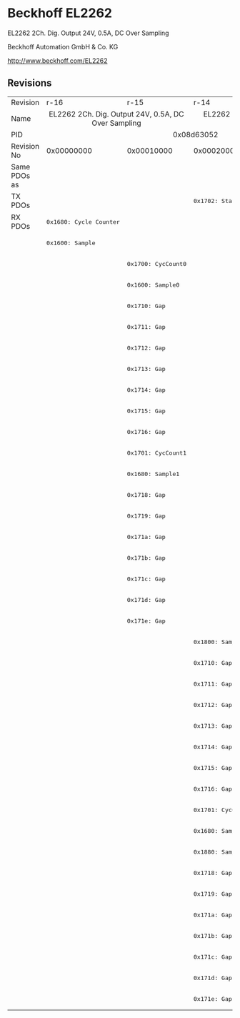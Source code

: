 # Beckhoff EL2262

EL2262 2Ch. Dig. Output 24V, 0.5A, DC Over Sampling

Beckhoff Automation GmbH & Co. KG

http://www.beckhoff.com/EL2262

## Revisions
<table>
<tr >
<td>Revision</td>
<td>r-16</td>
<td>r-15</td>
<td>r-14</td>
<td>r-13</td>
<td>r-12</td>
</tr>
<tr >
<td>Name</td>
<td colspan=2 align="center">EL2262 2Ch. Dig. Output 24V, 0.5A, DC Over Sampling</td>
<td colspan=3 align="center">EL2262 2Ch. Dig. Output 24V, 1µs, DC Oversample</td>
</tr>
<tr >
<td>PID</td>
<td colspan=5 align="center">0x08d63052</td>
</tr>
<tr >
<td>Revision No</td>
<td>0x00000000</td>
<td>0x00010000</td>
<td>0x00020000</td>
<td>0x00030000</td>
<td>0x00040000</td>
</tr>
<tr >
<td>Same PDOs as</td>
<td colspan=2 align="center"></td>
<td colspan=3 align="center"><a href="EJ2262">EJ2262 r0</a></td>
</tr>
<tr class="txpdo pdosection">
<td rowspan=1 valign=top>TX PDOs</td>
<td colspan=2 align="left"></td>
<td colspan=3 align="left"><pre>0x1702: StartTimeNextOutput</pre></td>
<td></td>
</tr>
<tr class="rxpdo pdosection">
<td rowspan=38 valign=top>RX PDOs</td>
<td><pre>0x1680: Cycle Counter</pre></td>
<td colspan=5 align="left"></td>
</tr>
<tr class="rxpdo pdosection">
<td><pre>0x1600: Sample</pre></td>
<td colspan=4 align="left"></td>
</tr>
<tr class="rxpdo pdosection">
<td></td>
<td colspan=4 align="left"><pre>0x1700: CycCount0</pre></td>
</tr>
<tr class="rxpdo pdosection">
<td></td>
<td colspan=4 align="left"><pre>0x1600: Sample0</pre></td>
</tr>
<tr class="rxpdo pdosection">
<td></td>
<td><pre>0x1710: Gap</pre></td>
<td colspan=3 align="left"></td>
</tr>
<tr class="rxpdo pdosection">
<td></td>
<td><pre>0x1711: Gap</pre></td>
<td colspan=3 align="left"></td>
</tr>
<tr class="rxpdo pdosection">
<td></td>
<td><pre>0x1712: Gap</pre></td>
<td colspan=3 align="left"></td>
</tr>
<tr class="rxpdo pdosection">
<td></td>
<td><pre>0x1713: Gap</pre></td>
<td colspan=3 align="left"></td>
</tr>
<tr class="rxpdo pdosection">
<td></td>
<td><pre>0x1714: Gap</pre></td>
<td colspan=3 align="left"></td>
</tr>
<tr class="rxpdo pdosection">
<td></td>
<td><pre>0x1715: Gap</pre></td>
<td colspan=3 align="left"></td>
</tr>
<tr class="rxpdo pdosection">
<td></td>
<td><pre>0x1716: Gap</pre></td>
<td colspan=3 align="left"></td>
</tr>
<tr class="rxpdo pdosection">
<td></td>
<td><pre>0x1701: CycCount1</pre></td>
<td colspan=3 align="left"></td>
</tr>
<tr class="rxpdo pdosection">
<td></td>
<td><pre>0x1680: Sample1</pre></td>
<td colspan=3 align="left"></td>
</tr>
<tr class="rxpdo pdosection">
<td></td>
<td><pre>0x1718: Gap</pre></td>
<td colspan=3 align="left"></td>
</tr>
<tr class="rxpdo pdosection">
<td></td>
<td><pre>0x1719: Gap</pre></td>
<td colspan=3 align="left"></td>
</tr>
<tr class="rxpdo pdosection">
<td></td>
<td><pre>0x171a: Gap</pre></td>
<td colspan=3 align="left"></td>
</tr>
<tr class="rxpdo pdosection">
<td></td>
<td><pre>0x171b: Gap</pre></td>
<td colspan=3 align="left"></td>
</tr>
<tr class="rxpdo pdosection">
<td></td>
<td><pre>0x171c: Gap</pre></td>
<td colspan=3 align="left"></td>
</tr>
<tr class="rxpdo pdosection">
<td></td>
<td><pre>0x171d: Gap</pre></td>
<td colspan=3 align="left"></td>
</tr>
<tr class="rxpdo pdosection">
<td></td>
<td><pre>0x171e: Gap</pre></td>
<td colspan=3 align="left"></td>
</tr>
<tr class="rxpdo pdosection">
<td colspan=2 align="left"></td>
<td colspan=3 align="left"><pre>0x1800: Sample0</pre></td>
</tr>
<tr class="rxpdo pdosection">
<td colspan=2 align="left"></td>
<td colspan=3 align="left"><pre>0x1710: Gap</pre></td>
</tr>
<tr class="rxpdo pdosection">
<td colspan=2 align="left"></td>
<td colspan=3 align="left"><pre>0x1711: Gap</pre></td>
</tr>
<tr class="rxpdo pdosection">
<td colspan=2 align="left"></td>
<td colspan=3 align="left"><pre>0x1712: Gap</pre></td>
</tr>
<tr class="rxpdo pdosection">
<td colspan=2 align="left"></td>
<td colspan=3 align="left"><pre>0x1713: Gap</pre></td>
</tr>
<tr class="rxpdo pdosection">
<td colspan=2 align="left"></td>
<td colspan=3 align="left"><pre>0x1714: Gap</pre></td>
</tr>
<tr class="rxpdo pdosection">
<td colspan=2 align="left"></td>
<td colspan=3 align="left"><pre>0x1715: Gap</pre></td>
</tr>
<tr class="rxpdo pdosection">
<td colspan=2 align="left"></td>
<td colspan=3 align="left"><pre>0x1716: Gap</pre></td>
</tr>
<tr class="rxpdo pdosection">
<td colspan=2 align="left"></td>
<td colspan=3 align="left"><pre>0x1701: CycCount1</pre></td>
</tr>
<tr class="rxpdo pdosection">
<td colspan=2 align="left"></td>
<td colspan=3 align="left"><pre>0x1680: Sample1</pre></td>
</tr>
<tr class="rxpdo pdosection">
<td colspan=2 align="left"></td>
<td colspan=3 align="left"><pre>0x1880: Sample1</pre></td>
</tr>
<tr class="rxpdo pdosection">
<td colspan=2 align="left"></td>
<td colspan=3 align="left"><pre>0x1718: Gap</pre></td>
</tr>
<tr class="rxpdo pdosection">
<td colspan=2 align="left"></td>
<td colspan=3 align="left"><pre>0x1719: Gap</pre></td>
</tr>
<tr class="rxpdo pdosection">
<td colspan=2 align="left"></td>
<td colspan=3 align="left"><pre>0x171a: Gap</pre></td>
</tr>
<tr class="rxpdo pdosection">
<td colspan=2 align="left"></td>
<td colspan=3 align="left"><pre>0x171b: Gap</pre></td>
</tr>
<tr class="rxpdo pdosection">
<td colspan=2 align="left"></td>
<td colspan=3 align="left"><pre>0x171c: Gap</pre></td>
</tr>
<tr class="rxpdo pdosection">
<td colspan=2 align="left"></td>
<td colspan=3 align="left"><pre>0x171d: Gap</pre></td>
</tr>
<tr class="rxpdo pdosection">
<td colspan=2 align="left"></td>
<td colspan=3 align="left"><pre>0x171e: Gap</pre></td>
</tr>
</table>
